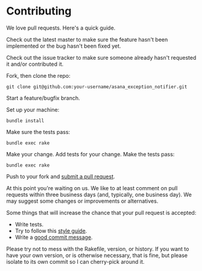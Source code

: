 Contributing
============

We love pull requests. Here's a quick guide.

Check out the latest master to make sure the feature hasn't been implemented or the bug hasn't been fixed yet.

Check out the issue tracker to make sure someone already hasn't requested it and/or contributed it.

Fork, then clone the repo:

```
git clone git@github.com:your-username/asana_exception_notifier.git
```

Start a feature/bugfix branch.

Set up your machine:

```
bundle install
```

Make sure the tests pass:

```
bundle exec rake
```

Make your change. Add tests for your change. Make the tests pass:

```
bundle exec rake
```

Push to your fork and [submit a pull request](https://github.com/bogdanRada/asana_exception_notifier/compare).

At this point you're waiting on us. We like to at least comment on pull requests within three business days (and, typically, one business day). We may suggest some changes or improvements or alternatives.

Some things that will increase the chance that your pull request is accepted:

-	Write tests.
-	Try to follow this [style guide](https://github.com/thoughtbot/guides/tree/master/style).
-	Write a [good commit message](http://tbaggery.com/2008/04/19/a-note-about-git-commit-messages.html).

Please try not to mess with the Rakefile, version, or history. If you want to have your own version, or is otherwise necessary, that is fine, but please isolate to its own commit so I can cherry-pick around it.

